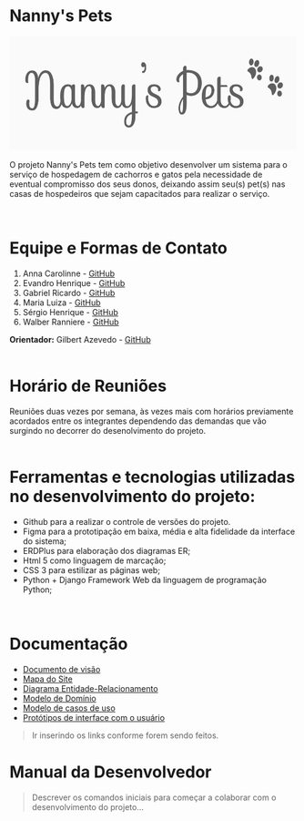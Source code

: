 # Nanny's Pets

<img src="logo.png" width="600" height="200" />

O projeto Nanny's Pets tem como objetivo desenvolver um sistema para o serviço de hospedagem de cachorros e gatos pela necessidade de eventual compromisso dos seus donos, deixando assim seu(s) pet(s) nas casas de hospedeiros que sejam capacitados para realizar o serviço.  

</br>

# Equipe e Formas de Contato

1. Anna Carolinne - [GitHub](https://github.com/anna-albuquerque) 
2. Evandro Henrique - [GitHub](https://github.com/evandrohpereira)
3. Gabriel Ricardo - [GitHub](https://github.com/gabriellldev) 
4. Maria Luiza - [GitHub](https://github.com/malucarvalho) 
5. Sérgio Henrique - [GitHub](https://github.com/sergioh665)
6. Walber Ranniere - [GitHub](https://github.com/WalberRanniere) 

**Orientador:** Gilbert Azevedo - [GitHub](https://github.com/Gilbert-Silva)   
</br>

# Horário de Reuniões

Reuniões duas vezes por semana, às vezes mais com horários previamente acordados entre os integrantes dependendo das demandas que vão surgindo no decorrer do desenolvimento do projeto.   
</br>

# Ferramentas e tecnologias utilizadas no desenvolvimento do projeto:

* Github para a realizar o controle de versões do projeto.
* Figma para a prototipação em baixa, média e alta fidelidade da interface do sistema;
* ERDPlus para elaboração dos diagramas ER;
* Html 5 como linguagem de marcação;
* CSS 3 para estilizar as páginas web;
* Python + Django Framework Web da linguagem de programação Python;   
</br>

# Documentação

* [Documento de visão](doc/visao/doc-visao.md)
* [Mapa do Site](doc/mapa-site/SiteMap.png)
* [Diagrama Entidade-Relacionamento](doc/bd/diagramaERV2.png)
* [Modelo de Domínio](doc/dominio/dominio.md)
* [Modelo de casos de uso](/doc/cdu/Diagramas%20Casos%20de%20Uso.jpeg)
* [Protótipos de interface com o usuário](doc/prototipos/prototipos.md)

> Ir inserindo os links conforme forem sendo feitos.

# Manual da Desenvolvedor

>Descrever os comandos iniciais para começar a colaborar com o desenvolvimento do projeto...